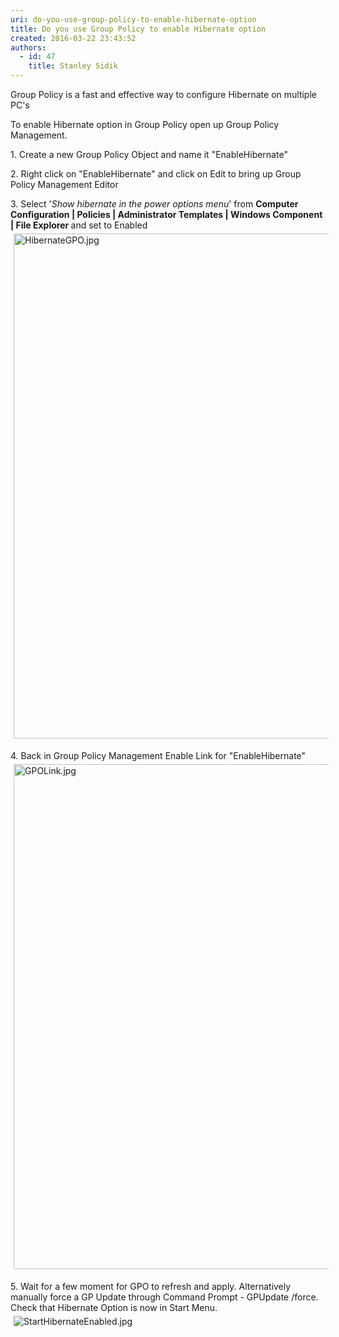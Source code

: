 ```yaml
---
uri: do-you-use-group-policy-to-enable-hibernate-option
title: Do you use Group Policy to enable Hibernate option
created: 2016-03-22 23:43:52
authors:
  - id: 47
    title: Stanley Sidik
---
```





<span class='intro'> Group Policy is a fast and effective way to configure Hibernate&#160;on multiple PC's </span>

<p>​To enable Hibernate option in Group Policy open up Group Policy Management.&#160;</p><p>1.&#160;Create a new Group Policy Object and name it &quot;EnableHibernate&quot;</p><p>2. Right click on &quot;EnableHibernate&quot; and click on Edit to bring up Group Policy Management Editor</p><p>3. Select '<em>Show hibernate in the power options menu</em>' from&#160;<strong>Computer Configuration | Policies | Administrator Templates | Windows Component | File Explorer&#160;</strong>and set to Enabled<br><img src="/SiteAssets/do-you-use-group-policy-to-enable-hibernate-option/HibernateGPO.jpg" alt="HibernateGPO.jpg" style="margin&#58;5px;width&#58;808px;" /><br></p><p>4. Back in Group Policy Management Enable Link for&#160;&quot;EnableHibernate&quot; &#160;<br><img src="/SiteAssets/do-you-use-group-policy-to-enable-hibernate-option/GPOLink.jpg" alt="GPOLink.jpg" style="margin&#58;5px;width&#58;808px;" /><br></p><p>5. Wait for a few moment for GPO to refresh and apply. Alternatively manually force a GP Update through Command Prompt - GPUpdate /force. Check that Hibernate Option is now in Start Menu.<br><img src="/SiteAssets/do-you-use-group-policy-to-enable-hibernate-option/StartHibernateEnabled.jpg" alt="StartHibernateEnabled.jpg" style="margin&#58;5px;" /><br></p><p><br></p>


